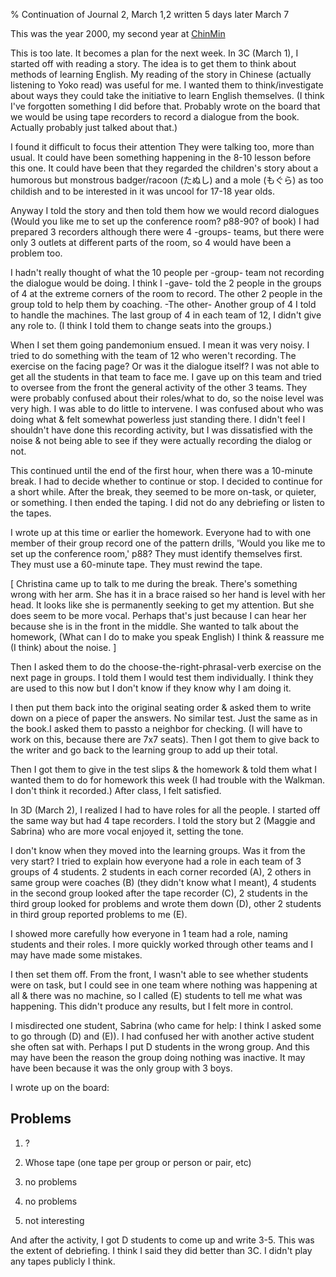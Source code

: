 % Continuation of Journal 2, March 1,2 written 5 days later March 7

This was the year 2000, my second year at
[ChinMin](http://ChinMin.html)

This is too late. It becomes a plan for the next week. In 3C (March 1), I started off with reading a story. The idea is to get them to think about methods of learning English. My reading of the story in Chinese (actually listening to Yoko read) was useful for me. I wanted them to think/investigate about ways they could take the initiative to learn English themselves. (I think I've forgotten something I did before that. Probably wrote on the board that we would be using tape recorders to record a dialogue from the book. Actually probably just talked about that.)

I found it difficult to focus their attention They were talking too, more than usual. It could have been something happening in the 8-10 lesson before this one. It could have been that they regarded the children's story about a humorous but monstrous badger/racoon (たぬし) and a mole (もぐら) as too childish and to be interested in it was uncool for 17-18 year olds.

Anyway I told the story and then told them how we would record dialogues (Would you like me to set up the conference room? p88-90? of book) I had prepared 3 recorders although there were 4 -groups- teams, but there were only 3 outlets at different parts of the room, so 4 would have been a problem too. 

I hadn't really thought of what the 10 people per -group- team not recording the dialogue would be doing. I think I -gave- told the 2 people in the groups of 4 at the extreme corners of the room to record. The other 2 people in the group told to help them by coaching. -The other- Another group of 4 I told to handle the machines. The last group of 4 in each team of 12, I didn't give any role to. (I think I told them to change seats into the groups.)

When I set them going pandemonium ensued. I mean it was very noisy. I tried to do something with the team of 12 who weren't recording. The exercise on the facing page? Or was it the dialogue itself? I was not able to get all the students in that team to face me. I gave up on this team and tried to oversee from the front the general activity of the other 3 teams. They were probably confused about their roles/what to do, so the noise level was very high. I was able to do little to intervene. I was confused about who was doing what & felt somewhat powerless just standing there. I didn't feel I shouldn't have done this recording activity, but I was dissatisfied with the noise & not being able to see if they were actually recording the dialog or not.

This continued until the end of the first hour, when there was a 10-minute break. I had to decide whether to continue or stop. I decided to continue for a short while. After the break, they seemed to be more on-task, or quieter, or something. I then ended the taping. I did not do any debriefing or listen to the tapes.

I wrote up at this time or earlier the homework. Everyone had to with one member of their group record one of the pattern drills, 'Would you like me to set up the conference room,' p88? They must identify themselves first. They must use a 60-minute tape. They must rewind the tape.

[ Christina came up to talk to me during the break. There's something wrong with her arm. She has it in a brace raised so her hand is level with her head. It looks like she is permanently seeking to get my attention. But she does seem to be more vocal. Perhaps that's just because I can hear her because she is in the front in the middle. She wanted to talk about the homework, (What can I do to make you speak English) I think & reassure me (I think) about the noise. ]

Then I asked them to do the choose-the-right-phrasal-verb exercise on the next page in groups. I told them I would test them individually. I think they are used to this now but I don't know if they know why I am doing it.

I then put them back into the original seating order & asked them to write down on a piece of paper the answers. No similar test. Just the same as in the book.I asked them to passto a neighbor for checking. (I will have to work on this, because there are 7x7 seats). Then I got them to give back to the writer and go back to the learning group to add up their total.

Then I got them to give in the test slips & the homework & told them what I wanted them to do for homework this week (I had trouble with the Walkman. I don't think it recorded.) After class, I felt satisfied.

In 3D (March 2), I realized I had to have roles for all the people. I started off the same way but had 4 tape recorders. I told the story but 2 (Maggie and Sabrina) who are more vocal enjoyed it, setting the tone. 

I don't know when they moved into the learning groups. Was it from the very start? I tried to explain how everyone had a role in each team of 3 groups of 4 students. 2 students in each corner recorded (A), 2 others in same group were coaches (B) (they didn't know what I meant), 4 students in the second group looked after the tape recorder (C), 2 students in the third group looked for problems and wrote them down (D), other 2 students in third group reported problems to me (E).

I showed more carefully how everyone in 1 team had a role, naming students and their roles. I more quickly worked through other teams and I may have made some mistakes.

I then set them off. From the front, I wasn't able to see whether students were on task, but I could see in one team where nothing was happening at all & there was no machine, so I called (E) students to tell me what was happening. This didn't produce any results, but I felt more in control.

I misdirected one student, Sabrina (who came for help: I think I asked some to go through (D) and (E)). I had confused her with another active student she often sat with. Perhaps I put D students in the wrong group. And this may have been the reason the group doing nothing was inactive. It may have been because it was the only group with 3 boys.

I wrote up on the board:

##		Problems

1. ?

2. Whose tape (one tape per group or person or pair, etc)

3. no problems

4. no problems

5. not interesting

And after the activity, I got D students to come up and write 3-5. This was the extent of debriefing. I think I said they did better than 3C. I didn't play any tapes publicly I think.

